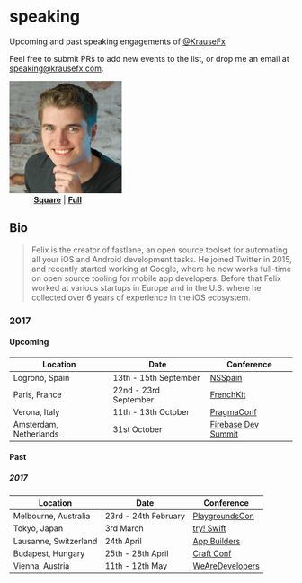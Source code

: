 # speaking
Upcoming and past speaking engagements of [@KrauseFx](https://twitter.com/KrauseFx)

Feel free to submit PRs to add new events to the list, or drop me an email at speaking@krausefx.com.

<img src="assets/FelixKrauseProfileSquare.jpg" width="200"><br />
&nbsp;&nbsp;&nbsp;&nbsp;&nbsp;&nbsp;&nbsp;&nbsp;&nbsp;&nbsp; **[Square](assets/FelixKrauseProfileSquare.jpg)** | **[Full](assets/FelixKrauseProfileFull.jpg)**

## Bio

> Felix is the creator of fastlane, an open source toolset for automating all your iOS and Android development tasks. He joined Twitter in 2015, and recently started working at Google, where he now works full-time on open source tooling for mobile app developers. Before that Felix worked at various startups in Europe and in the U.S. where he collected over 6 years of experience in the iOS ecosystem.

### 2017

#### Upcoming

Location | Date | Conference
---------|------|------------
Logroño, Spain | 13th - 15th September | [NSSpain](https://2017.nsspain.com/)
Paris, France | 22nd - 23rd September | [FrenchKit](http://frenchkit.fr/)
Verona, Italy | 11th - 13th October | [PragmaConf](https://pragmaconference.com/)
Amsterdam, Netherlands | 31st October | [Firebase Dev Summit](https://firebase.google.com/dev-summit-17/?utm_source=Social&utm_medium=KrauseFx&utm_campaign=KrauseFx)

#### Past

##### 2017

Location | Date | Conference
---------|------|------------
Melbourne, Australia | 23rd - 24th February | [PlaygroundsCon](http://www.playgroundscon.com/)
Tokyo, Japan | 3rd March | [try! Swift](https://www.tryswift.co/tokyo/en)
Lausanne, Switzerland | 24th April | [App Builders](https://www.appbuilders.ch/)
Budapest, Hungary | 25th - 28th April | [Craft Conf](https://craft-conf.com/)
Vienna, Austria | 11th - 12th May | [WeAreDevelopers](http://www.wearedevelopers.org/)

